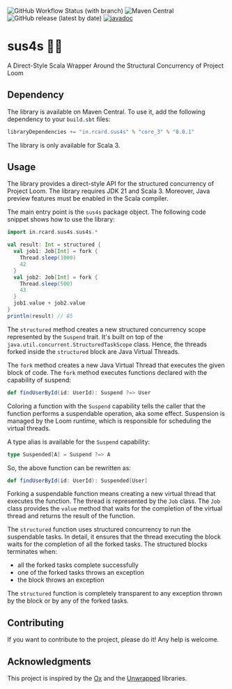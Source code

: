 ![GitHub Workflow Status (with branch)](https://img.shields.io/github/actions/workflow/status/rcardin/sus4s/scala.yml?branch=main)
![Maven Central](https://img.shields.io/maven-central/v/in.rcard.sus4s/core_3)
![GitHub release (latest by date)](https://img.shields.io/github/v/release/rcardin/sus4s)
[![javadoc](https://javadoc.io/badge2/in.rcard.sus4s/core_3/javadoc.svg)](https://javadoc.io/doc/in.rcard.sus4s/core_3)

# sus4s 🎸🎶

A Direct-Style Scala Wrapper Around the Structural Concurrency of Project Loom

## Dependency

The library is available on Maven Central. To use it, add the following dependency to your `build.sbt` files:

```sbt
libraryDependencies += "in.rcard.sus4s" % "core_3" % "0.0.1"
```

The library is only available for Scala 3.

## Usage

The library provides a direct-style API for the structured concurrency of Project Loom. The library requires JDK 21 and
Scala 3. Moreover, Java preview features must be enabled in the Scala compiler.

The main entry point is the `sus4s` package object. The following code snippet shows how to use the library:

```scala 3
import in.rcard.sus4s.sus4s.*

val result: Int = structured {
  val job1: Job[Int] = fork {
    Thread.sleep(1000)
    42
  }
  val job2: Job[Int] = fork {
    Thread.sleep(500)
    43
  }
  job1.value + job2.value
}
println(result) // 85
```

The `structured` method creates a new structured concurrency scope represented by the `Suspend` trait. It's built on top
of the `java.util.concurrent.StructuredTaskScope` class. Hence, the threads forked inside the `structured` block are
Java Virtual Threads.

The `fork` method creates a new Java Virtual Thread that executes the given block of code. The `fork` method executes
functions declared with the capability of suspend:

```scala 3
def findUserById(id: UserId): Suspend ?=> User
```

Coloring a function with the `Suspend` capability tells the caller that the function performs a suspendable operation,
aka some effect. Suspension is managed by the Loom runtime, which is responsible for scheduling the virtual threads.

A type alias is available for the `Suspend` capability:

```scala 3
type Suspended[A] = Suspend ?=> A
```

So, the above function can be rewritten as:

```scala 3
def findUserById(id: UserId): Suspended[User]
```

Forking a suspendable function means creating a new virtual thread that executes the function. The thread is represented
by the `Job` class. The `Job` class provides the `value` method that waits for the completion of the virtual thread and
returns the result of the function.

The `structured` function uses structured concurrency to run the suspendable tasks. In detail, it ensures that the
thread executing the block waits for the completion of all the forked tasks. The structured blocks terminates when:

- all the forked tasks complete successfully
- one of the forked tasks throws an exception
- the block throws an exception

The `structured` function is completely transparent to any exception thrown by the block or by any of the forked tasks.

## Contributing

If you want to contribute to the project, please do it! Any help is welcome.

## Acknowledgments

This project is inspired by the [Ox](https://github.com/softwaremill/ox) and
the [Unwrapped](https://github.com/xebia-functional/Unwrapped) libraries.


